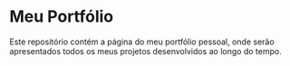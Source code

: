 # Meu Portfólio

Este repositório contém a página do meu portfólio pessoal, onde serão apresentados todos os meus projetos desenvolvidos ao longo do tempo.
